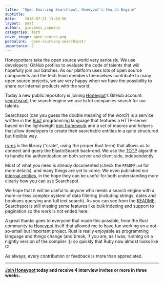 ```yaml
---
title:  "Open Sourcing Searchspot, Honeypot’s Search Engine"
subtitle:
date:    2016-07-21 13:40:56
layout:  post
author:  giovanni_capuano
categories: Tech
cover_image: open-source.png
permalink:  open-sourcing-searchspot/
importance: 2
---
```


Honeypotters take the open source world very seriously.
We use developers' GitHub profiles to evaluate the code of talents that will hopefully join our batches. As our platform uses lots of open source components and the tech team members themselves contribute to many open source projects,
we are very happy when we have the possibility to share our internal products with the world.

<!--more-->

Today a new public repository is joining [Honeypot](https://github.com/honeypotio)’s GitHub account:
[searchspot](https://github.com/honeypotio/searchspot), the search engine we use to let companies search for our talents.

Searchspot (can you guess the double meaning of the word?) is a service written in the
[Rust](https://www.rust-lang.org) programming language that features a HTTP-server based on the lightweight
[iron framework](http://ironframework.io) and a set of macros and helpers that allow developers to create their searchable entities
in a quite structured but flexible way.

[rs-es](https://github.com/benashford/rs-es) is the library (“crate”, using the proper Rust term) that allows us to connect and query the ElasticSearch back-end. We use the [TOTP](https://en.wikipedia.org/wiki/Time-based_One-time_Password_Algorithm
) algorithm to handle the authentication on both server and client side, independently.

Most of what you need is already documented (check the `README.md` for more details), and many things are yet to come.
We even published our [internal entities](https://github.com/honeypotio/searchspot/tree/master/src/resources), in the hope they can be useful for both understanding more clearly how you can use Searchspot.

We hope that it will be useful to anyone who needs a search engine with a more-or-less complex system of data filtering
(including strings, dates and booleans querying and full text search). As you can see from the [README](https://github.com/honeypotio/searchspot/blob/master/README.md), Searchspot is still missing 
some features like bulk indexing and support to pagination so the work is not ended here.

A great thanks goes to everyone that made this possible, from the Rust community to
[Honeypot](https://www.honeypot.io/utm_source=searchspot) itself that allowed me to have fun working on a not-so-small but
important project. Rust is really enjoyable as programming language and things change
(and break, if you are, as I was, running on a nightly version of the compiler :)) so quickly that Ruby now almost looks like C!

As always, every contribution or feedback is more than appreciated.

* * *

**[Join Honeypot](https://app.honeypot.io/users/sign_up?utm_source=blog&utm_medium=organic&utm_term=e&utm_content=160705&utm_campaign=dev-no) today and receive 4 interview invites or more in three weeks.**

